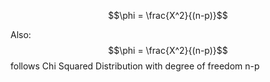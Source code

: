 $$\phi = \frac{X^2}{(n-p)}$$

Also:
$$\phi = \frac{X^2}{(n-p)}$$
follows Chi Squared Distribution with degree of freedom n-p
